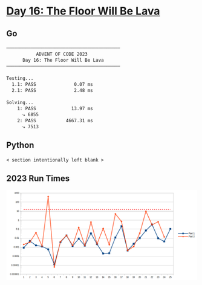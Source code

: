 # [Day 16: The Floor Will Be Lava](https://adventofcode.com/2023/day/16)

<!-- These are helper text to make formatting the yearly readme consistent and easier...

[Day 16: The Floor Will Be Lava][rm16]
[Go][go16]
[Python][py16]

[rm16]: 16-theFloorWillBeLava/README.md
[go16]: 16-theFloorWillBeLava/go
[py16]: 16-theFloorWillBeLava/py

-->

## Go

```text
──────────────────────────────────────────
           ADVENT OF CODE 2023            
      Day 16: The Floor Will Be Lava      
──────────────────────────────────────────
          
Testing...
  1.1: PASS              0.07 ms
  2.1: PASS              2.48 ms
          
Solving...
    1: PASS             13.97 ms
      ⤷ 6855
    2: PASS           4667.31 ms
      ⤷ 7513
```

## Python

```text
< section intentionally left blank >
```

## 2023 Run Times

![2023 exercise run-time graphs](../run-times.png)
